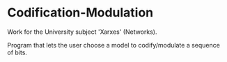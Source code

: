 # Codification-Modulation
Work for the University subject 'Xarxes' (Networks).

Program that lets the user choose a model to codify/modulate a sequence of bits.
